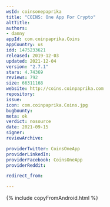 ```yaml
---
wsId: coinsonepaprika
title: "COINS: One App For Crypto"
altTitle: 
authors:
- danny
appId: com.coinpaprika.Coins
appCountry: us
idd: 1475233621
released: 2019-12-03
updated: 2021-12-04
version: "2.7.1"
stars: 4.74369
reviews: 792
size: 66311168
website: http://coins.coinpaprika.com
repository: 
issue: 
icon: com.coinpaprika.Coins.jpg
bugbounty: 
meta: ok
verdict: nosource
date: 2021-09-15
signer: 
reviewArchive:

providerTwitter: CoinsOneApp
providerLinkedIn: 
providerFacebook: CoinsOneApp
providerReddit: 

redirect_from:

---
```


{% include copyFromAndroid.html %}
